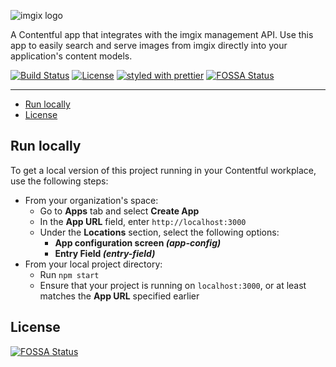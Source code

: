<!-- ix-docs-ignore -->
![imgix logo](https://assets.imgix.net/sdk-imgix-logo.svg)

A Contentful app that integrates with the imgix management API. Use this app to easily search and serve images from imgix directly into your application's content models.

[![Build Status](https://travis-ci.com/imgix/contentful.svg?branch=main)](https://travis-ci.com/imgix/contentful)
[![License](https://img.shields.io/npm/l/contentful)](https://github.com/imgix/contentful/blob/main/LICENSE.md)
[![styled with prettier](https://img.shields.io/badge/styled_with-prettier-ff69b4.svg)](https://github.com/prettier/prettier)
[![FOSSA Status](https://app.fossa.com/api/projects/git%2Bgithub.com%2Fimgix%2Fcontentful.svg?type=shield)](https://app.fossa.com/projects/git%2Bgithub.com%2Fimgix%2Fcontentful?ref=badge_shield)

---

<!-- /ix-docs-ignore -->

<!-- NB: Run `npx markdown-toc README.md --maxdepth 4 | sed -e 's/[[:space:]]\{2\}/    /g'` to generate TOC, and copy the result from the terminal to replace the TOC below :) -->

<!-- prettier-ignore-start -->

<!-- toc -->

- [Run locally](#run-locally)
- [License](#license)

<!-- tocstop -->

<!-- prettier-ignore-end -->

## Run locally

To get a local version of this project running in your Contentful workplace, use the following steps:

- From your organization's space:
  - Go to **Apps** tab and select **Create App**
  - In the **App URL** field, enter `http://localhost:3000`
  - Under the **Locations** section, select the following options:
    - **App configuration screen *(app-config)***
    - **Entry Field *(entry-field)***
- From your local project directory:
  - Run `npm start`
  - Ensure that your project is running on `localhost:3000`, or at least matches the **App URL** specified earlier

## License
[![FOSSA Status](https://app.fossa.com/api/projects/git%2Bgithub.com%2Fimgix%2Fcontentful.svg?type=large)](https://app.fossa.com/projects/git%2Bgithub.com%2Fimgix%2Fcontentful?ref=badge_large)
